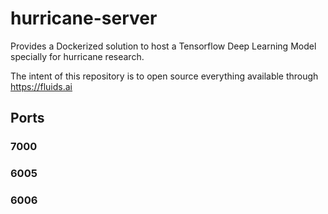# hurricane-server
Provides a Dockerized solution to host a Tensorflow Deep Learning Model specially for hurricane research. 

The intent of this repository is to open source everything available through https://fluids.ai

## Ports

### 7000

### 6005

### 6006
